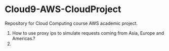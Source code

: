 # Cloud9-AWS-CloudProject
Repository for Cloud Computing course AWS academic project. 


1) How to use proxy ips to simulate requests coming from Asia, Europe and Americas.?
2) 
